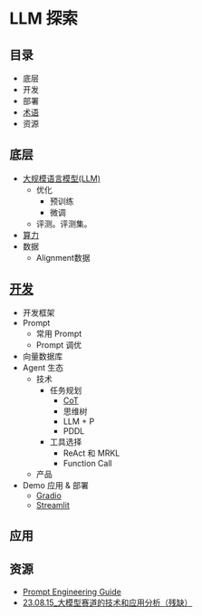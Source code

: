 # LLM 探索
## 目录
* 底层
* 开发
* 部署
* [术语](./terms-and-definitions.md)
* 资源

## 底层
* [大规模语言模型(LLM)](./base/llm/readme.md)
  * 优化
    * 预训练
    * 微调
  * 评测。评测集。
* [算力](./base/computing-power/readme.md)
* 数据
  * Alignment数据

## [开发](./make/readme.md)
* 开发框架
* Prompt
  * 常用 Prompt
  * Prompt 调优
* 向量数据库
* Agent 生态
  * 技术
    * 任务规划
      * [CoT](agent/cot/readme.md)
      * 思维树
      * LLM + P
      * PDDL
    * 工具选择
      * ReAct 和 MRKL
      * Function Call
  * 产品
* Demo 应用 & 部署
  * [Gradio](./deploy/gradio/readme.md)
  * [Streamlit](./deploy/streamlit/readme.md)

## 应用

## 资源
* [Prompt Engineering Guide](https://www.promptingguide.ai/zh)
* [23.08.15_大模型赛道的技术和应用分析（残缺）](https://whjlnspmd6.feishu.cn/wiki/DBnWwik1piTB6Iki02CcXoVQn3S)